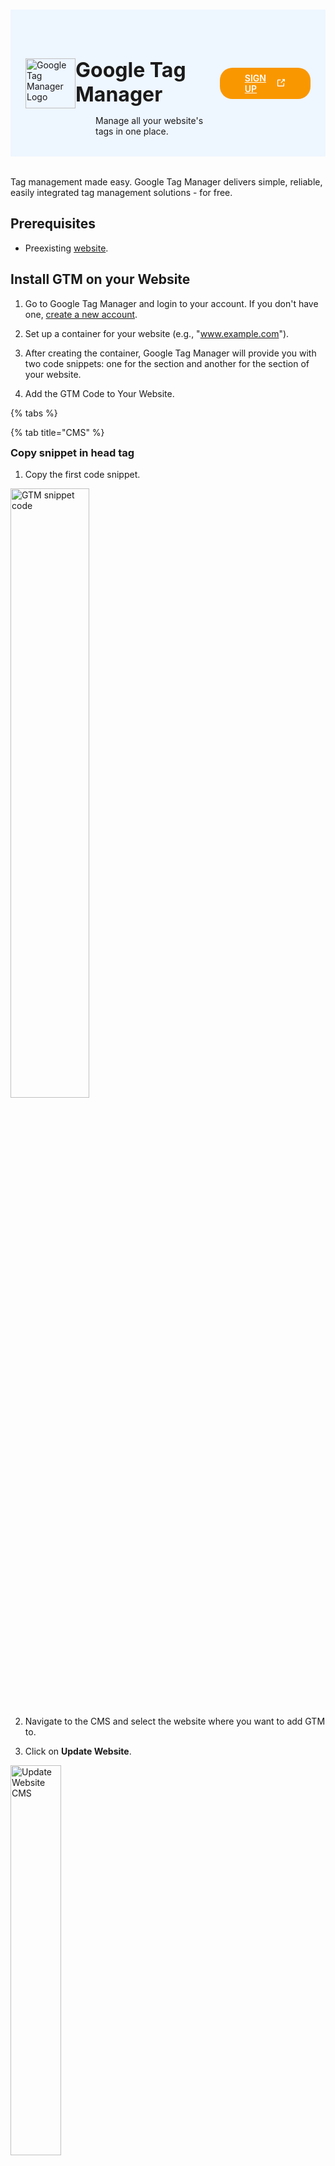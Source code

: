 #

<div class="header">
  <div class="inner">
    <img src="/static/images/logos/tag-manager-logo.png" alt="Google Tag Manager Logo">
    <div>
      <h1>Google Tag Manager</h1>
      <p style="padding-left: 2rem; margin-bottom: 0;">Manage all your website's tags in one place.</p>
    </div>
  </div>
  <a href="https://tagmanager.google.com/" rel="noopener noreferrer" target="_blank" style="background-color: #f99700; color: #fff; padding: .5rem 2.5rem; border-radius: 20px; font-weight: 600; display: inline-flex;">SIGN UP <span style="padding-left: .5rem; display: inline-flex; align-items: center;"><svg xmlns="http://www.w3.org/2000/svg" viewBox="0 0 16 16" width="20" height="20" fill="#fff"><path d="M3.75 2h3.5a.75.75 0 0 1 0 1.5h-3.5a.25.25 0 0 0-.25.25v8.5c0 .138.112.25.25.25h8.5a.25.25 0 0 0 .25-.25v-3.5a.75.75 0 0 1 1.5 0v3.5A1.75 1.75 0 0 1 12.25 14h-8.5A1.75 1.75 0 0 1 2 12.25v-8.5C2 2.784 2.784 2 3.75 2Zm6.854-1h4.146a.25.25 0 0 1 .25.25v4.146a.25.25 0 0 1-.427.177L13.03 4.03 9.28 7.78a.751.751 0 0 1-1.042-.018.751.751 0 0 1-.018-1.042l3.75-3.75-1.543-1.543A.25.25 0 0 1 10.604 1Z"></path></svg></span></a>
</div>

Tag management made easy. Google Tag Manager delivers simple, reliable, easily integrated tag management solutions - for free.

## Prerequisites
- Preexisting [website](https://cms.solodev.net/workspace/websites/).

## Install GTM on your Website

1. Go to Google Tag Manager and login to your account. If you don't have one, [create a new account](https://tagmanager.google.com/).

2. Set up a container for your website (e.g., "www.example.com").

3. After creating the container, Google Tag Manager will provide you with two code snippets: one for the <head> section and another for the <body> section of your website.

4. Add the GTM Code to Your Website.

{% tabs %}

{% tab title="CMS" %}

<h3 style="margin-top: 0;"><span class="text-teal" style="margin-top: 0;">Copy snippet in head tag</span></h3>

1. Copy the first code snippet.

<p><img src="/static/images/tag-manager/analytics-first-code-snippet.jpg" alt="GTM snippet code" style="width: 50%;"></p>

2. Navigate to the CMS and select the website where you want to add GTM to.

3. Click on **Update Website**.

<p><img src="/static/images/tag-manager/analytics-cms-update-website.jpg" alt="Update Website CMS" style="width: 40%;"></p>

4. Navigate to the **Meta Information** tab.

<p><img src="/static/images/tag-manager/analytics-cms-meta-information.jpg" alt="CMS Meta Information Tab" style="width: 40%;"></p>

5. Paste the code snippet on the **Global Header Insert** textarea.

<p><img src="/static/images/tag-manager/analytics-cms-global-header.jpg" alt="CMS Global Header Insert Textarea" style="width: 40%;"></p>

6. Click <span class="text-orange">**Submit**</span>.

<h3 style="margin-top: 0;"><span class="text-teal" style="margin-top: 0;">Copy snippet in body tag</span></h3>

1. Copy the second code snippet.

<p><img src="/static/images/tag-manager/analytics-second-code-snippet.jpg" alt="GTM snippet code" style="width: 50%;"></p>

2. Go to the file that serves as your [base template](https://cms.solodev.net/tutorials/cms/add-page-template/#adding-your-base-template-to-your-page-template).

<p><img src="/static/images/tag-manager/base-template-left-nav.jpg" alt="CMS base template in the left nav"></p>

3. Paste the code snippet at the top of the file.

<p><img src="/static/images/tag-manager/analytics-base-template.jpg" alt="CMS base template with analytics snippet" style="width: 60%;"></p>

4. Click <span class="text-orange">**Publish**</span>.

<p><img src="/static/images/tag-manager/base-template-publish.jpg" alt="CMS publish button" style="width: 28%;"></p>

{% endtab %}
{% tab title="WordPress" %}

<h3 style="margin-top: 0;"><span class="text-teal" style="margin-top: 0;">Copy snippet in head tag</span></h3>

1. Copy the first code snippet.

<p><img src="/static/images/tag-manager/analytics-first-code-snippet.jpg" alt="GTM snippet code" style="width: 50%;"></p>

2. Log in to your **WordPress Dashboard**.

3. Navigate to **Tools** and then to **Theme File Editor**.

<p><img src="/static/images/tag-manager/analytics-wp-editor.jpg" alt="WordPress Theme File Editor" style="width: 26%;"></p>

4. Paste the code snippet in the `header.php` file.

<p><img src="/static/images/tag-manager/analytics-wp-header.jpg" alt="CMS Meta Information Tab" style="width: 60%;"></p>

5. Click <span class="text-orange">**Update File**</span>.

<h3 style="margin-top: 0;"><span class="text-teal" style="margin-top: 0;">Copy snippet in body tag</span></h3>

1. Copy the second code snippet.

<p><img src="/static/images/tag-manager/analytics-second-code-snippet.jpg" alt="GTM snippet code" style="width: 50%;"></p>

2. Paste the code snippet in the `footer.php` file. 

<p><img src="/static/images/tag-manager/analytics-wp-footer.jpg" alt="CMS base template with analytics snippet" style="width: 60%;"></p>

!!!Note:
If your website does not have a `footer.php`, paste the code in the `header.php` immediately after the opening `body` tag.
!!!

3. Click <span class="text-orange">**Update File**</span>.

{% endtab %}
{% tab title="Drupal" %}

<h3 style="margin-top: 0;"><span class="text-teal" style="margin-top: 0;">Copy snippet in head tag</span></h3>

1. Copy the first code snippet.

<p><img src="/static/images/tag-manager/analytics-first-code-snippet.jpg" alt="GTM snippet code" style="width: 50%;"></p>

2. Log in to your **Drupal Admin Dashboard**.

3. Navigate to **Admin** and then to **Appearance** to find your active theme.

<!-- <p><img src="/static/images/tag-manager/analytics-cms-update-website.jpg" alt="Update Website CMS" style="width: 40%;"></p> -->

4. Find the `html.html.twig` file in your active theme directory (e.g., /themes/custom/[your-theme-name]/templates/).

!!!Note:
If it doesn’t exist, you may need to create one or copy it from the core or base theme.
!!!

5. Paste the code snippet in the `html.html.twig` file immediately before the closing `</head>` tag.

<!-- <p><img src="/static/images/tag-manager/analytics-cms-meta-information.jpg" alt="CMS Meta Information Tab" style="width: 40%;"></p> -->

<h3 style="margin-top: 0;"><span class="text-teal" style="margin-top: 0;">Copy snippet in body tag</span></h3>

1. Copy the second code snippet.

<p><img src="/static/images/tag-manager/analytics-second-code-snippet.jpg" alt="GTM snippet code" style="width: 50%;"></p>

2. Paste the code snippet in the `html.html.twig` file immediately after the opening `<body>` tag.

3. Clear your Drupal cache by navigating to **Configuration > Performance** and clicking <span class="text-orange">**Clear All Caches**</span>.

{% endtab %}

{% endtabs %}

6. Use the [**"Preview"** mode](https://support.google.com/tagmanager/answer/6107056) in Google Tag Manager to check if the tags are firing correctly, or use the Google Tag Assistant extension in your browser to verify the installation.

<style>
  /* Headers */
  .header {
    display: flex;
    align-items: center;
    justify-content: space-between;
    padding: 2rem 1.5rem;
    margin-bottom: 2rem;
    background-color: #eef6ff;
  }
  .header .inner {
    display: flex;
    align-items: center;
    justify-content: start;
  }
  .header img {
    width: 80px;
  }
  .header h1 {
    margin-left: 0;
    font-size: 2rem;
    margin-bottom: 0.25rem;
  }
  .header p {
    padding-left: 2rem;
    margin-bottom: 0;
  }
</style>